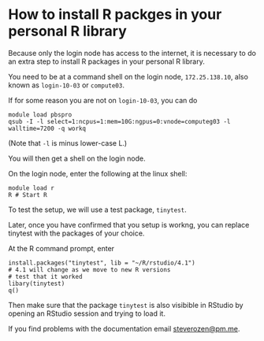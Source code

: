 # How to install R packges in your personal R library

Because only the login node has access to the internet, it is necessary to do an extra step to install R packages in your personal R library.

You need to be at a command shell on the login node, `172.25.138.10`, also known as `login-10-03` or `compute03`.

If for some reason you are not on `login-10-03`, you can do 

```
module load pbspro
qsub -I -l select=1:ncpus=1:mem=10G:ngpus=0:vnode=computeg03 -l walltime=7200 -q workq
```
(Note that `-l` is minus lower-case L.)

You will then get a shell on the login node.

On the login node, enter the following at the linux shell:

```
module load r
R # Start R
```

To test the setup, we will use a test package, `tinytest`.  

Later, once you have confirmed that you setup is workng, you can replace
tinytest with the packages of your choice.

At the R command prompt, enter

```
install.packages("tinytest", lib = "~/R/rstudio/4.1") 
# 4.1 will change as we move to new R versions
# test that it worked
libary(tinytest)
q()
```

Then make sure that the package `tinytest` is also visibible in RStudio
by opening an RStudio session and trying to load it.


If you find problems with the documentation email steverozen@pm.me.
